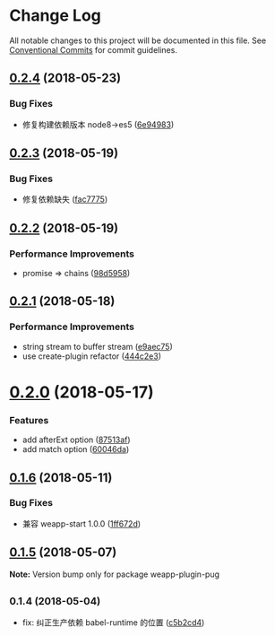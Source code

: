 # Change Log

All notable changes to this project will be documented in this file.
See [Conventional Commits](https://conventionalcommits.org) for commit guidelines.

<a name="0.2.4"></a>
## [0.2.4](https://github.com/tolerance-go/weapp-cli/compare/weapp-plugin-pug@0.2.3...weapp-plugin-pug@0.2.4) (2018-05-23)


### Bug Fixes

* 修复构建依赖版本 node8->es5 ([6e94983](https://github.com/tolerance-go/weapp-cli/commit/6e94983))




<a name="0.2.3"></a>
## [0.2.3](https://github.com/tolerance-go/weapp-cli/compare/weapp-plugin-pug@0.2.2...weapp-plugin-pug@0.2.3) (2018-05-19)


### Bug Fixes

* 修复依赖缺失 ([fac7775](https://github.com/tolerance-go/weapp-cli/commit/fac7775))




<a name="0.2.2"></a>
## [0.2.2](https://github.com/tolerance-go/weapp-cli/compare/weapp-plugin-pug@0.2.1...weapp-plugin-pug@0.2.2) (2018-05-19)


### Performance Improvements

* promise => chains ([98d5958](https://github.com/tolerance-go/weapp-cli/commit/98d5958))




<a name="0.2.1"></a>
## [0.2.1](https://github.com/tolerance-go/weapp-cli/compare/weapp-plugin-pug@0.2.0...weapp-plugin-pug@0.2.1) (2018-05-18)


### Performance Improvements

* string stream to buffer stream ([e9aec75](https://github.com/tolerance-go/weapp-cli/commit/e9aec75))
* use create-plugin refactor ([444c2e3](https://github.com/tolerance-go/weapp-cli/commit/444c2e3))




<a name="0.2.0"></a>
# [0.2.0](https://github.com/tolerance-go/weapp-cli/compare/weapp-plugin-pug@0.1.6...weapp-plugin-pug@0.2.0) (2018-05-17)


### Features

* add afterExt option ([87513af](https://github.com/tolerance-go/weapp-cli/commit/87513af))
* add match option ([60046da](https://github.com/tolerance-go/weapp-cli/commit/60046da))




<a name="0.1.6"></a>
## [0.1.6](https://github.com/tolerance-go/weapp-cli/compare/weapp-plugin-pug@0.1.5...weapp-plugin-pug@0.1.6) (2018-05-11)


### Bug Fixes

* 兼容 weapp-start 1.0.0 ([1ff672d](https://github.com/tolerance-go/weapp-cli/commit/1ff672d))




<a name="0.1.5"></a>
## [0.1.5](https://github.com/tolerance-go/weapp-cli/compare/weapp-plugin-pug@0.1.4...weapp-plugin-pug@0.1.5) (2018-05-07)




**Note:** Version bump only for package weapp-plugin-pug

<a name="0.1.4"></a>
## <small>0.1.4 (2018-05-04)</small>

* fix: 纠正生产依赖 babel-runtime 的位置 ([c5b2cd4](https://github.com/tolerance-go/weapp-cli/commit/c5b2cd4))
